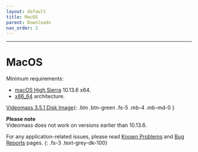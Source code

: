 ```yaml
---
layout: default
title: MacOS
parent: Downloads
nav_order: 2
---
```


---

# MacOS

Minimum requirements:
- [macOS High Sierra](https://en.wikipedia.org/wiki/MacOS_High_Sierra) 10.13.6 x64.   
- [x86_64](https://en.wikipedia.org/wiki/X86-64) architecture. 

[Videomass 3.5.1 Disk Image](https://github.com/jeanslack/Videomass/releases/latest/download/Videomass-v3.5.1-x86_64.dmg){: .btn .btn-green .fs-5 .mb-4 .mb-md-0 }   

**Please note**   
Videomass does not work on versions earlier than 10.13.6.   

For any application-related issues, please read 
[Known Problems](../../known_problems) and [Bug Reports](../Bugs) pages.
{: .fs-3 .text-grey-dk-100} 
